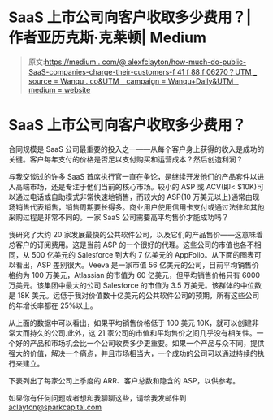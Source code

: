 # SaaS 上市公司向客户收取多少费用？|作者亚历克斯·克莱顿| Medium

> 原文:[https://medium . com/@ alexfclayton/how-much-do-public-SaaS-companies-charge-their-customers-f 41 f 88 f 06270？UTM _ source = Wanqu . co&UTM _ campaign = Wanqu+Daily&UTM _ medium = website](https://medium.com/@alexfclayton/how-much-do-public-saas-companies-charge-their-customers-f41f88f06270?utm_source=wanqu.co&utm_campaign=Wanqu+Daily&utm_medium=website)

# SaaS 上市公司向客户收取多少费用？

合同规模是 SaaS 公司最重要的投入之一——从每个客户身上获得的收入是成功的关键。客户每年支付的价格是否足以支付购买和运营成本？然后创造利润？

与我交谈过的许多 SaaS 首席执行官一直在争论，是继续开发他们的产品套件以进入高端市场，还是专注于他们当前的核心市场。较小的 ASP 或 ACV(即< $10K)可以通过电话或自助模式非常快速地销售，而较大的 ASP(10 万美元以上)通常由现场销售代表销售，销售周期要长得多。商业用户使用信用卡支付或通过法律和其他采购过程是非常不同的。一家 SaaS 公司需要高平均售价才能成功吗？

我研究了大约 20 家发展最快的公共软件公司，以及它们的产品售价——这意味着总客户的订阅费用。这是当前 ASP 的一个很好的代理。这些公司的市值也各不相同，从 500 亿美元的 Salesforce 到大约 7 亿美元的 AppFolio。从下面的图表可以看出，ASP 差别很大。Veeva 是一家市值 56 亿美元的公司，目前平均销售价格约为 100 万美元，Atlassian 的市值为 60 亿美元，但平均销售价格只有 6000 万美元。该集团中最大的公司 Salesforce 的市值为 3.5 万美元。该群体的中位数是 18K 美元。远低于我对价值数十亿美元的公共软件公司的预期，所有这些公司的年增长率都在 25%以上。



从上面的数据中可以看出，如果平均销售价格低于 100 美元 10K，就可以创建非常大而持久的公司.此外，这 21 家公司的市值和平均售价之间几乎没有相关性。一个好的产品和市场机会比一个公司收费多少更重要。如果一个产品与众不同，提供强大的价值，解决一个痛点，并且市场相当大，一个成功的公司可以通过持续的执行来建立。

下表列出了每家公司上季度的 ARR、客户总数和隐含的 ASP，以供参考。



如果你有任何问题或者想和我聊聊这些，请给我发邮件到 aclayton@sparkcapital.com



